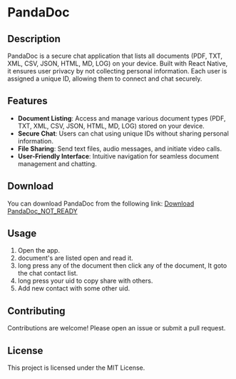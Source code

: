# PandaDoc

## Description
PandaDoc is a secure chat application that lists all documents (PDF, TXT, XML, CSV, JSON, HTML, MD, LOG) on your device. Built with React Native, it ensures user privacy by not collecting personal information. Each user is assigned a unique ID, allowing them to connect and chat securely.

## Features
- **Document Listing**: Access and manage various document types (PDF, TXT, XML, CSV, JSON, HTML, MD, LOG) stored on your device.
- **Secure Chat**: Users can chat using unique IDs without sharing personal information.
- **File Sharing**: Send text files, audio messages, and initiate video calls.
- **User-Friendly Interface**: Intuitive navigation for seamless document management and chatting.

## Download
You can download PandaDoc from the following link: [Download PandaDoc_NOT_READY](your-download-link-here)

## Usage
1. Open the app.
2. document's are listed open and read it.
3. long press any of the document then click any of the document, It goto the chat contact list.
4. long press your uid to copy share with others.
5. Add new contact with some other uid.

## Contributing
Contributions are welcome! Please open an issue or submit a pull request.

## License
This project is licensed under the MIT License.

